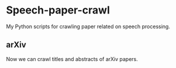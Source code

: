 # Speech-paper-crawl
My Python scripts for crawling paper related on speech processing.

## arXiv
Now we can crawl titles and abstracts of arXiv papers.

